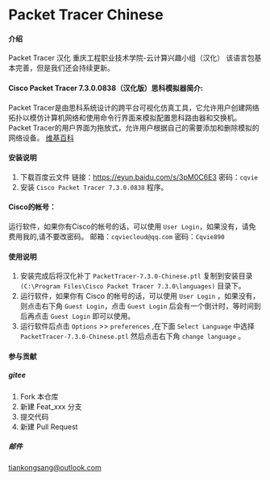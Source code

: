 # Packet Tracer Chinese

#### 介绍

Packet Tracer 汉化
重庆工程职业技术学院-云计算兴趣小组（汉化）
该语言包基本完善，但是我们还会持续更新。

#### Cisco Packet Tracer 7.3.0.0838（汉化版）思科模拟器简介:

Packet Tracer是由思科系统设计的跨平台可视化仿真工具，它允许用户创建网络拓扑以模仿计算机网络和使用命令行界面来模拟配置思科路由器和交换机。Packet Tracer的用户界面为拖放式，允许用户根据自己的需要添加和删除模拟的网络设备。 [维基百科](https://zh.wikipedia.org/zh-cn/Packet_Tracer)

#### 安装说明

1. 下载百度云文件 链接：https://eyun.baidu.com/s/3pM0C6E3 密码：`cqvie`
2. 安装 `Cisco Packet Tracer 7.3.0.0838` 程序。

#### Cisco的帐号：

运行软件，如果你有Cisco的帐号的话，可以使用 `User Login`，如果没有，请免费用我的,请不要改密码。
邮箱：`cqviecloud@qq.com`
密码：`Cqvie890`

#### 使用说明

1.  安装完成后将汉化补丁 `PacketTracer-7.3.0-Chinese.ptl` 复制到安装目录 `(C:\Program Files\Cisco Packet Tracer 7.3.0\languages)` 目录下。
2.  运行软件，如果你有 Cisco 的帐号的话，可以使用 `User Login` ，如果没有，则点击右下角 `Guest Login`，点击 `Guest Login` 后会有一个倒计时，等时间到后再点击 `Guest Login` 即可以使用。
3.  运行软件后点击 `Options` >> `preferences` ,在下面 `Select Language` 中选择 `PacketTracer-7.3.0-Chinese.ptl` 然后点击右下角 `change language` 。

#### 参与贡献

##### gitee

1.  Fork 本仓库
2.  新建 Feat_xxx 分支
3.  提交代码
4.  新建 Pull Request

##### 邮件

tiankongsang@outlook.com
